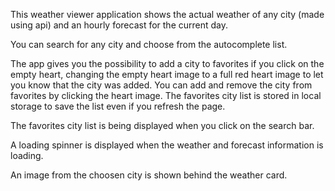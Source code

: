 This weather viewer application shows the actual weather of any city (made using api) and an hourly forecast for the current day. 

You can search for any city and choose from the autocomplete list. 

The app gives you the possibility to add a city to favorites if you click on the empty heart, changing the empty heart image to a full red heart image to let you know that the city was added. You can add and remove the city from favorites by clicking the heart image. The favorites city list is stored in local storage to save the list even if you refresh the page. 

The favorites city list is being displayed when you click on the search bar. 

A loading spinner is displayed when the weather and forecast information is loading.

An image from the choosen city is shown behind the weather card. 
